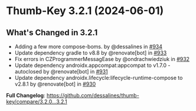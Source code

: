 # Thumb-Key 3.2.1 (2024-06-01)

## What's Changed in 3.2.1

- Adding a few more compose-boms. by @dessalines in [#934](https://github.com/dessalines/thumb-key/pull/934)
- Update dependency gradle to v8.8 by @renovate[bot] in [#933](https://github.com/dessalines/thumb-key/pull/933)
- Fix errors in CZProgrammerMessagEase by @ondrachwiedziuk in [#932](https://github.com/dessalines/thumb-key/pull/932)
- Update dependency androidx.appcompat:appcompat to v1.7.0 - autoclosed by @renovate[bot] in [#931](https://github.com/dessalines/thumb-key/pull/931)
- Update dependency androidx.lifecycle:lifecycle-runtime-compose to v2.8.1 by @renovate[bot] in [#930](https://github.com/dessalines/thumb-key/pull/930)

**Full Changelog**: https://github.com/dessalines/thumb-key/compare/3.2.0...3.2.1

<!-- generated by git-cliff -->
